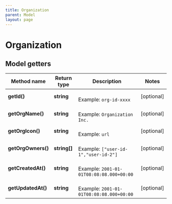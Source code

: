 ```yaml
---
title: Organization
parent: Model
layout: page
---
```


# Organization

## Model getters

Method name | Return type | Description | Notes
------------ | ------------- | ------------- | -------------
**getId()** | **string** |  <br>Example: `org-id-xxxx` | [optional]
**getOrgName()** | **string** |  <br>Example: `Organization Inc.` | [optional]
**getOrgIcon()** | **string** |  <br>Example: `url` | [optional]
**getOrgOwners()** | **string[]** |  <br>Example: `["user-id-1","user-id-2"]` | [optional]
**getCreatedAt()** | **string** |  <br>Example: `2001-01-01T08:08:08.000+00:00` | [optional]
**getUpdatedAt()** | **string** |  <br>Example: `2001-01-01T08:08:08.000+00:00` | [optional]

